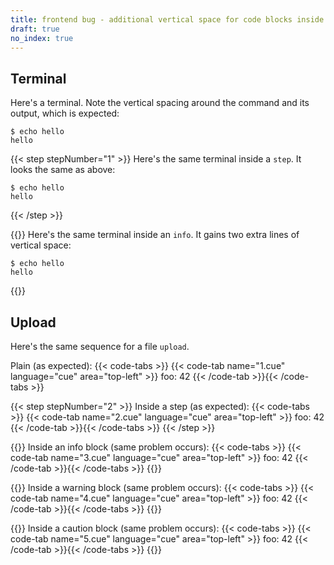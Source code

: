```yaml
---
title: frontend bug - additional vertical space for code blocks inside an info block
draft: true
no_index: true
---
```


## Terminal

Here's a terminal. Note the vertical spacing around the command and its output, which is expected:

```text { title="TERMINAL" type="terminal" codeToCopy="ZWNobyBoZWxsbw==" }
$ echo hello
hello
```

{{< step stepNumber="1" >}}
Here's the same terminal inside a `step`. It looks the same as above:
```text { title="TERMINAL" type="terminal" codeToCopy="ZWNobyBoZWxsbw==" }
$ echo hello
hello
```
{{< /step >}}

{{<info>}}
Here's the same terminal inside an `info`. It gains two extra lines of vertical space:
```text { title="TERMINAL" type="terminal" codeToCopy="ZWNobyBoZWxsbw==" }
$ echo hello
hello
```
{{</info>}}

## Upload

Here's the same sequence for a file `upload`.

Plain (as expected):
{{< code-tabs >}}
{{< code-tab name="1.cue" language="cue" area="top-left" >}}
foo: 42
{{< /code-tab >}}{{< /code-tabs >}}

{{< step stepNumber="2" >}}
Inside a step (as expected):
{{< code-tabs >}}
{{< code-tab name="2.cue" language="cue" area="top-left" >}}
foo: 42
{{< /code-tab >}}{{< /code-tabs >}}
{{< /step >}}

{{<info>}}
Inside an info block (same problem occurs):
{{< code-tabs >}}
{{< code-tab name="3.cue" language="cue" area="top-left" >}}
foo: 42
{{< /code-tab >}}{{< /code-tabs >}}
{{</info>}}

{{<warning>}}
Inside a warning block (same problem occurs):
{{< code-tabs >}}
{{< code-tab name="4.cue" language="cue" area="top-left" >}}
foo: 42
{{< /code-tab >}}{{< /code-tabs >}}
{{</warning>}}

{{<caution>}}
Inside a caution block (same problem occurs):
{{< code-tabs >}}
{{< code-tab name="5.cue" language="cue" area="top-left" >}}
foo: 42
{{< /code-tab >}}{{< /code-tabs >}}
{{</caution>}}
